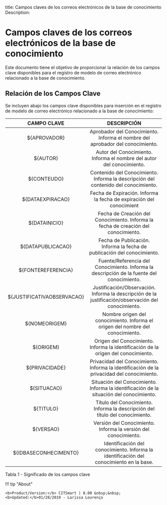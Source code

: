 title:  Campos claves de los correos electrónicos de la base de conocimiento 
Description: 
# Campos claves de los correos electrónicos de la base de conocimiento

Este documento tiene el objetivo de proporcionar la relación de los campos clave disponibles para el registro de modelo de correo electrónico relacionado a la base de conocimiento.

Relación de los Campos Clave
----------------------------

Se incluyen abajo los campos clave disponibles para inserción en el registro de
modelo de correo electrónico relacionado a la base de conocimiento:

|       **CAMPO CLAVE**      |                                           **DESCRIPCIÓN**                                           |
|:--------------------------:|:---------------------------------------------------------------------------------------------------:|
|        ${APROVADOR}        |            Aprobador del Conocimiento. Informa el nombre del aprobador del conocimiento.            |
|          ${AUTOR}          |                Autor del Conocimiento. Informa el nombre del autor del conocimiento.                |
|         ${CONTEUDO}        |          Contenido del Conocimiento. Informa la descripción del contenido del conocimiento.         |
|      ${DATAEXPIRACAO}      |                 Fecha de Expiración. Informa la fecha de expiración del conocimient                 |
|        ${DATAINICIO}       |          Fecha de Creación del Conocimiento. Informa la fecha de creación del conocimiento.         |
|      ${DATAPUBLICACAO}     |               Fecha de Publicación. Informa la fecha de publicación del conocimiento.               |
|     ${FONTEREFERENCIA}     |      Fuente/Referencia del Conocimiento. Informa la descripción de la fuente del conocimiento.      |
| ${JUSTIFICATIVAOBSERVACAO} | Justificación/Observación. Informa la descripción de la justificación/observación del conocimiento. |
|        ${NOMEORIGEM}       |            Nombre origen del conocimiento. Informa el origen del nombre del conocimiento.           |
|          ${ORIGEM}         |          Origen del Conocimiento. Informa la identificación de la origen del conocimiento.          |
|       ${PRIVACIDADE}       |      Privacidad del Conocimiento. Informa la identificación de la privacidad del conocimiento.      |
|         ${SITUACAO}        |       Situación del Conocimiento. Informa la identificación de la situación del conocimiento.       |
|          ${TITULO}         |             Título del Conocimiento. Informa la descripción del título del conocimiento.            |
|          ${VERSAO}         |                    Versión del Conocimiento. Informa la versión del conocimiento.                   |
|    ${IDBASECONHECIMENTO}   |       Identificación del conocimiento. Informa la identificación del conocimiento en la base.       |


Tabla 1 - Significado de los campos clave

!!! tip "About"

    <b>Product/Version:</b> CITSmart | 8.00 &nbsp;&nbsp;
    <b>Updated:</b>01/28/2019 - Larissa Lourenço

